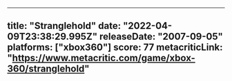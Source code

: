 
---
title: "Stranglehold"
date: "2022-04-09T23:38:29.995Z"
releaseDate: "2007-09-05"
platforms: ["xbox360"]
score: 77
metacriticLink: "https://www.metacritic.com/game/xbox-360/stranglehold"
---
